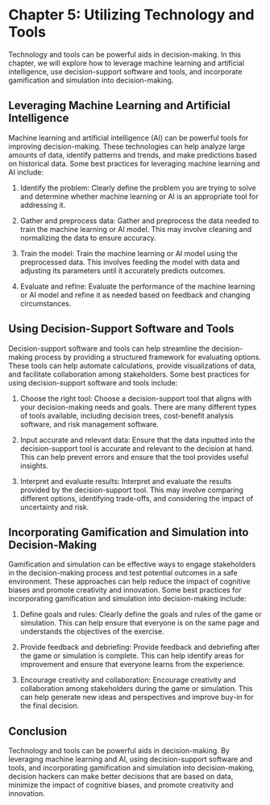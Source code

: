 Chapter 5: Utilizing Technology and Tools
=========================================

Technology and tools can be powerful aids in decision-making. In this chapter, we will explore how to leverage machine learning and artificial intelligence, use decision-support software and tools, and incorporate gamification and simulation into decision-making.

Leveraging Machine Learning and Artificial Intelligence
-------------------------------------------------------

Machine learning and artificial intelligence (AI) can be powerful tools for improving decision-making. These technologies can help analyze large amounts of data, identify patterns and trends, and make predictions based on historical data. Some best practices for leveraging machine learning and AI include:

1. Identify the problem: Clearly define the problem you are trying to solve and determine whether machine learning or AI is an appropriate tool for addressing it.

2. Gather and preprocess data: Gather and preprocess the data needed to train the machine learning or AI model. This may involve cleaning and normalizing the data to ensure accuracy.

3. Train the model: Train the machine learning or AI model using the preprocessed data. This involves feeding the model with data and adjusting its parameters until it accurately predicts outcomes.

4. Evaluate and refine: Evaluate the performance of the machine learning or AI model and refine it as needed based on feedback and changing circumstances.

Using Decision-Support Software and Tools
-----------------------------------------

Decision-support software and tools can help streamline the decision-making process by providing a structured framework for evaluating options. These tools can help automate calculations, provide visualizations of data, and facilitate collaboration among stakeholders. Some best practices for using decision-support software and tools include:

1. Choose the right tool: Choose a decision-support tool that aligns with your decision-making needs and goals. There are many different types of tools available, including decision trees, cost-benefit analysis software, and risk management software.

2. Input accurate and relevant data: Ensure that the data inputted into the decision-support tool is accurate and relevant to the decision at hand. This can help prevent errors and ensure that the tool provides useful insights.

3. Interpret and evaluate results: Interpret and evaluate the results provided by the decision-support tool. This may involve comparing different options, identifying trade-offs, and considering the impact of uncertainty and risk.

Incorporating Gamification and Simulation into Decision-Making
--------------------------------------------------------------

Gamification and simulation can be effective ways to engage stakeholders in the decision-making process and test potential outcomes in a safe environment. These approaches can help reduce the impact of cognitive biases and promote creativity and innovation. Some best practices for incorporating gamification and simulation into decision-making include:

1. Define goals and rules: Clearly define the goals and rules of the game or simulation. This can help ensure that everyone is on the same page and understands the objectives of the exercise.

2. Provide feedback and debriefing: Provide feedback and debriefing after the game or simulation is complete. This can help identify areas for improvement and ensure that everyone learns from the experience.

3. Encourage creativity and collaboration: Encourage creativity and collaboration among stakeholders during the game or simulation. This can help generate new ideas and perspectives and improve buy-in for the final decision.

Conclusion
----------

Technology and tools can be powerful aids in decision-making. By leveraging machine learning and AI, using decision-support software and tools, and incorporating gamification and simulation into decision-making, decision hackers can make better decisions that are based on data, minimize the impact of cognitive biases, and promote creativity and innovation.
